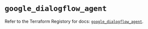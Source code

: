 # `google_dialogflow_agent`

Refer to the Terraform Registory for docs: [`google_dialogflow_agent`](https://registry.terraform.io/providers/hashicorp/google/5.11.0/docs/resources/dialogflow_agent).
